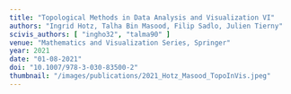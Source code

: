 ```yaml
---
title: "Topological Methods in Data Analysis and Visualization VI"
authors: "Ingrid Hotz, Talha Bin Masood, Filip Sadlo, Julien Tierny"
scivis_authors: [ "ingho32", "talma90" ]
venue: "Mathematics and Visualization Series, Springer"
year: 2021
date: "01-08-2021"
doi: "10.1007/978-3-030-83500-2"
thumbnail: "/images/publications/2021_Hotz_Masood_TopoInVis.jpeg"
---
```

